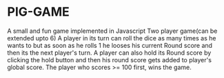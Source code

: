 # PIG-GAME
A small and fun game implemented in Javascript
Two player game(can be extended upto 6)
A player in its turn can roll the dice as many times as he wants to but as soon as he rolls 1 he looses his current Round score and then its the next player's turn. A player can also hold its Round score by clicking the hold button and then his round score gets added to player's global score. The player who scores >= 100 first, wins the game.
